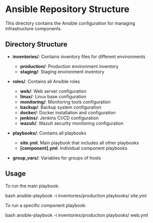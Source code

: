 # Ansible Repository Structure

This directory contains the Ansible configuration for managing infrastructure components.

## Directory Structure

- **inventories/**: Contains inventory files for different environments
  - **production/**: Production environment inventory
  - **staging/**: Staging environment inventory
  
- **roles/**: Contains all Ansible roles
  - **web/**: Web server configuration
  - **linux/**: Linux base configuration
  - **monitoring/**: Monitoring tools configuration
  - **backup/**: Backup system configuration
  - **docker/**: Docker installation and configuration
  - **jenkins/**: Jenkins CI/CD configuration
  - **wazuh/**: Wazuh security monitoring configuration

- **playbooks/**: Contains all playbooks
  - **site.yml**: Main playbook that includes all other playbooks
  - **[component].yml**: Individual component playbooks

- **group_vars/**: Variables for groups of hosts

## Usage

To run the main playbook:

bash
ansible-playbook -i inventories/production playbooks/
site.yml

To run a specific component playbook:

bash
ansible-playbook -i inventories/production playbooks/
web.yml
